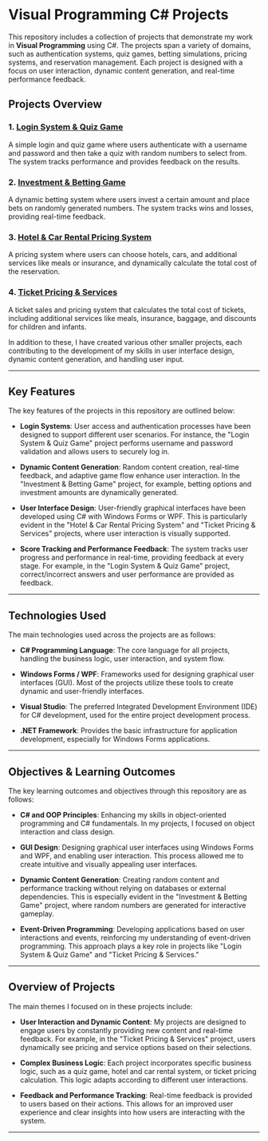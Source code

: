 # Visual Programming C# Projects

This repository includes a collection of projects that demonstrate my work in **Visual Programming** using C#. The projects span a variety of domains, such as authentication systems, quiz games, betting simulations, pricing systems, and reservation management. Each project is designed with a focus on user interaction, dynamic content generation, and real-time performance feedback.

## Projects Overview

### 1. [**Login System & Quiz Game**](https://github.com/menasy/VisualProgramming_CSharp/tree/main/MehmetNasimYilmazH8S1/H8Exam1)
   A simple login and quiz game where users authenticate with a username and password and then take a quiz with random numbers to select from. The system tracks performance and provides feedback on the results.  

### 2. [**Investment & Betting Game**](https://github.com/menasy/VisualProgramming_CSharp/tree/main/MehmetNasimYilmazH8S2/H8Exam2)
   A dynamic betting system where users invest a certain amount and place bets on randomly generated numbers. The system tracks wins and losses, providing real-time feedback.  

### 3. [**Hotel & Car Rental Pricing System**](https://github.com/menasy/VisualProgramming_CSharp/tree/main/MehmetNasimYilmazH5P1/H5Project1/H5Project1)
   A pricing system where users can choose hotels, cars, and additional services like meals or insurance, and dynamically calculate the total cost of the reservation.  

### 4. [**Ticket Pricing & Services**](https://github.com/menasy/VisualProgramming_CSharp/tree/main/MehmetNasimYilmazH7S1/MehmetNasimYilmazH7S1/MehmetNasimYilmazH6D1/H6Ders1)
   A ticket sales and pricing system that calculates the total cost of tickets, including additional services like meals, insurance, baggage, and discounts for children and infants.  

In addition to these, I have created various other smaller projects, each contributing to the development of my skills in user interface design, dynamic content generation, and handling user input.

---

## Key Features

The key features of the projects in this repository are outlined below:

- **Login Systems**: User access and authentication processes have been designed to support different user scenarios. For instance, the "Login System & Quiz Game" project performs username and password validation and allows users to securely log in.

- **Dynamic Content Generation**: Random content creation, real-time feedback, and adaptive game flow enhance user interaction. In the "Investment & Betting Game" project, for example, betting options and investment amounts are dynamically generated.

- **User Interface Design**: User-friendly graphical interfaces have been developed using C# with Windows Forms or WPF. This is particularly evident in the "Hotel & Car Rental Pricing System" and "Ticket Pricing & Services" projects, where user interaction is visually supported.

- **Score Tracking and Performance Feedback**: The system tracks user progress and performance in real-time, providing feedback at every stage. For example, in the "Login System & Quiz Game" project, correct/incorrect answers and user performance are provided as feedback.

---

## Technologies Used

The main technologies used across the projects are as follows:

- **C# Programming Language**: The core language for all projects, handling the business logic, user interaction, and system flow.

- **Windows Forms / WPF**: Frameworks used for designing graphical user interfaces (GUI). Most of the projects utilize these tools to create dynamic and user-friendly interfaces.

- **Visual Studio**: The preferred Integrated Development Environment (IDE) for C# development, used for the entire project development process.

- **.NET Framework**: Provides the basic infrastructure for application development, especially for Windows Forms applications.

---

## Objectives & Learning Outcomes

The key learning outcomes and objectives through this repository are as follows:

- **C# and OOP Principles**: Enhancing my skills in object-oriented programming and C# fundamentals. In my projects, I focused on object interaction and class design.

- **GUI Design**: Designing graphical user interfaces using Windows Forms and WPF, and enabling user interaction. This process allowed me to create intuitive and visually appealing user interfaces.

- **Dynamic Content Generation**: Creating random content and performance tracking without relying on databases or external dependencies. This is especially evident in the "Investment & Betting Game" project, where random numbers are generated for interactive gameplay.

- **Event-Driven Programming**: Developing applications based on user interactions and events, reinforcing my understanding of event-driven programming. This approach plays a key role in projects like "Login System & Quiz Game" and "Ticket Pricing & Services."

---

## Overview of Projects

The main themes I focused on in these projects include:

- **User Interaction and Dynamic Content**: My projects are designed to engage users by constantly providing new content and real-time feedback. For example, in the "Ticket Pricing & Services" project, users dynamically see pricing and service options based on their selections.

- **Complex Business Logic**: Each project incorporates specific business logic, such as a quiz game, hotel and car rental system, or ticket pricing calculation. This logic adapts according to different user interactions.

- **Feedback and Performance Tracking**: Real-time feedback is provided to users based on their actions. This allows for an improved user experience and clear insights into how users are interacting with the system.

---

